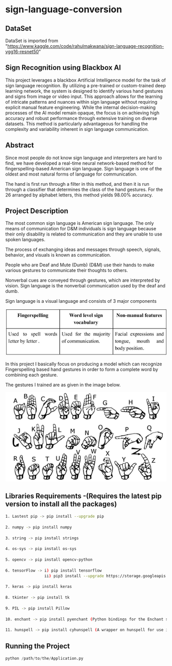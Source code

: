 # sign-language-conversion
## DataSet
DataSet is imported from "https://www.kaggle.com/code/rahulmakwana/sign-language-recognition-vgg16-resnet50"
## Sign Recognition using Blackbox AI

This project leverages a blackbox Artificial Intelligence model for the task of sign language recognition. By utilizing a pre-trained or custom-trained deep learning network, the system is designed to identify various hand gestures and signs from image or video input. This approach allows for the learning of intricate patterns and nuances within sign language without requiring explicit manual feature engineering. While the internal decision-making processes of the AI model remain opaque, the focus is on achieving high accuracy and robust performance through extensive training on diverse datasets. This method is particularly advantageous for handling the complexity and variability inherent in sign language communication.

## Abstract

Since most people do not know sign language and interpreters are hard to find, we have developed a real-time neural network-based method for fingerspelling-based American sign language. Sign language is one of the oldest and most natural forms of language for communication.
 
The hand is first run through a filter in this method, and then it is run through a classifier that determines the class of the hand gestures. For the 26 arranged by alphabet letters, this method yields 98.00% accuracy.

## Project Description

The most common sign language is American sign language. The only means of communication for D&M individuals is sign language because their only disability is related to communication and they are unable to use spoken languages. 

The process of exchanging ideas and messages through speech, signals, behavior, and visuals is known as communication. 

People who are Deaf and Mute (Dumb) (D&M) use their hands to make various gestures to communicate their thoughts to others. 

Nonverbal cues are conveyed through gestures, which are interpreted by vision. Sign language is the nonverbal communication used by the deaf and dumb.

Sign language is a visual language and consists of 3 major components 

![components](images/components.jpg)

In this project I basically focus on producing a model which can recognize Fingerspelling based hand gestures in order to form a complete word by combining each gesture.

The gestures I  trained are as given in the image below.

![Signs](images/signs.jpg)


## Libraries Requirements -(Requires the latest pip version to install all the packages)


```bash
1. Lastest pip -> pip install --upgrade pip

2. numpy -> pip install numpy

3. string -> pip install strings

4. os-sys -> pip install os-sys

5. opencv -> pip install opencv-python

6. tensorFlow -> i) pip install tensorflow 
                 ii) pip3 install --upgrade https://storage.googleapis.com/tensorflow/linux/cpu/tensorflow-0.8.0-cp34-cp34m-linux_x86_64.whl

7. keras -> pip install keras

8. tkinter -> pip install tk

9. PIL -> pip install Pillow

10. enchant -> pip install pyenchant (Python bindings for the Enchant spellchecking system)

11. hunspell -> pip install cyhunspell (A wrapper on hunspell for use in Python)
```

## Running the Project 

``` python
python /path/to/the/Application.py
```
